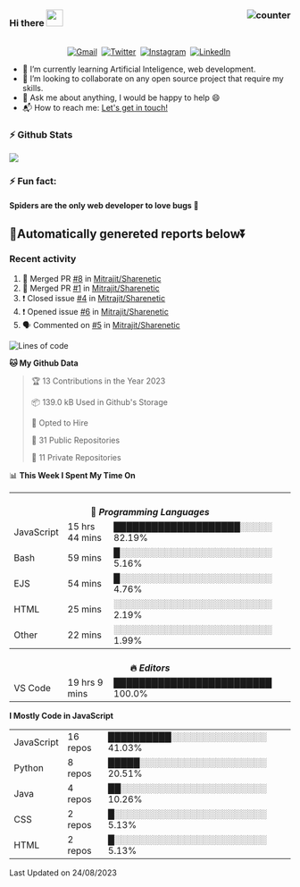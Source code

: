 ### Hi there <img src="https://raw.githubusercontent.com/soumyadip007/soumyadip007/master/Hi.gif" width="30px" height="30px"> <img src="https://komarev.com/ghpvc/?username=Mitrajit&color=brightgreen" alt="counter" align="right"/>
<p align="center">
<br>
<a href="mailto:chandra.rupam+contact@gmail.com?subject=Hi Mitrajit"><img src="https://img.shields.io/badge/gmail-%23D14836.svg?&style=for-the-badge&logo=gmail&logoColor=white" alt="Gmail"/></a>&nbsp;
<a href="http://bit.ly/Mitrajit_twt"><img src="https://img.shields.io/badge/twitter-%231DA1F2.svg?&style=for-the-badge&logo=twitter&logoColor=white" alt="Twitter" /></a>&nbsp;
<a href="http://bit.ly/Mitrajit_insta"><img src="https://img.shields.io/badge/instagram-%23E4405F.svg?&style=for-the-badge&logo=instagram&logoColor=white" alt="Instagram" /></a>&nbsp;
<a href="http://bit.ly/Mitrajit_ln"><img src="https://img.shields.io/badge/linkedin-%230077B5.svg?&style=for-the-badge&logo=linkedin&logoColor=white" alt="LinkedIn" /></a>&nbsp;
<!--<a href="https://kkvanonymous.github.io/"><img alt="Website" src="https://img.shields.io/website?style=for-the-badge&up_message=portfolio&url=https%3A%2F%2Fkkvanonymous.github.io%2F"></a>-->
</p>

<!-- - 🔭 I’m currently working on ...-->

- 🌱 I’m currently learning Artificial Inteligence, web development.
- 👯 I’m looking to collaborate on any open source project that require my skills.<!-- - 🤔 I’m looking for help with ... -->
- 💬 Ask me about anything, I would be happy to help 😄
- 📬 How to reach me: [Let's get in touch!](mailto:chandra.rupam+contact@gmail.com)
### ⚡ Github Stats
<!-- <img align="left" src="https://github-readme-stats.sumanth-talluri.vercel.app/api?username=Mitrajit&show_icons=true&title_color=fff&icon_color=79ff97&text_color=efefef&bg_color=24292e" alt="Mitrajit's Gitstats" width="60%"> -->
![](https://github-readme-stats.sumanth-talluri.vercel.app/api?username=Mitrajit&show_icons=true&title_color=fff&icon_color=79ff97&text_color=efefef&bg_color=24292e)
<!-- <img src="https://github-readme-stats.sumanth-talluri.vercel.app/api/top-langs/?username=Mitrajit&show_icons=true&hide_border=true&theme=radical" width="37%" alt="Mitrajit's Top Languages"> -->

### ⚡ Fun fact: 
#### Spiders are the only web developer to love bugs :bug:
## 🤖Automatically genereted reports below⏬
### Recent activity
<!--START_SECTION:activity-->
1. 🎉 Merged PR [#8](https://github.com/Mitrajit/Sharenetic/pull/8) in [Mitrajit/Sharenetic](https://github.com/Mitrajit/Sharenetic)
2. 🎉 Merged PR [#1](https://github.com/Mitrajit/Sharenetic/pull/1) in [Mitrajit/Sharenetic](https://github.com/Mitrajit/Sharenetic)
3. ❗️ Closed issue [#4](https://github.com/Mitrajit/Sharenetic/issues/4) in [Mitrajit/Sharenetic](https://github.com/Mitrajit/Sharenetic)
4. ❗️ Opened issue [#6](https://github.com/Mitrajit/Sharenetic/issues/6) in [Mitrajit/Sharenetic](https://github.com/Mitrajit/Sharenetic)
5. 🗣 Commented on [#5](https://github.com/Mitrajit/Sharenetic/issues/5) in [Mitrajit/Sharenetic](https://github.com/Mitrajit/Sharenetic)
<!--END_SECTION:activity-->

<!--START_SECTION:waka-->
![Lines of code](https://img.shields.io/badge/From%20Hello%20World%20I%27ve%20Written-1.1%20million%20lines%20of%20code-blue)

**🐱 My Github Data** 

> 🏆 13 Contributions in the Year 2023
 > 
> 📦 139.0 kB Used in Github's Storage 
 > 
> 💼 Opted to Hire
 > 
> 📜 31 Public Repositories 
 > 
> 🔑 11 Private Repositories  
 > 
📊 **This Week I Spent My Time On** 

<table>
<tr><th colspan="3"><br>💬 <i>Programming Languages</i></th></tr> 
  <tr><td>JavaScript</td><td>15 hrs 44 mins</td><td>████████████████████░░░░░   82.19%</td></tr> 
  <tr><td>Bash</td><td>59 mins</td><td>█░░░░░░░░░░░░░░░░░░░░░░░░   5.16%</td></tr> 
  <tr><td>EJS</td><td>54 mins</td><td>█░░░░░░░░░░░░░░░░░░░░░░░░   4.76%</td></tr> 
  <tr><td>HTML</td><td>25 mins</td><td>░░░░░░░░░░░░░░░░░░░░░░░░░   2.19%</td></tr> 
  <tr><td>Other</td><td>22 mins</td><td>░░░░░░░░░░░░░░░░░░░░░░░░░   1.99%</td></tr>

<tr><th colspan="3"><br>🔥 <i>Editors</i></th></tr> 
  <tr><td>VS Code</td><td>19 hrs 9 mins</td><td>█████████████████████████   100.0%</td></tr>

</table>

**I Mostly Code in JavaScript** 

<table>
  <tr><td>JavaScript</td><td>16 repos</td><td>██████████░░░░░░░░░░░░░░░   41.03%</td></tr> 
  <tr><td>Python</td><td>8 repos</td><td>█████░░░░░░░░░░░░░░░░░░░░   20.51%</td></tr> 
  <tr><td>Java</td><td>4 repos</td><td>██░░░░░░░░░░░░░░░░░░░░░░░   10.26%</td></tr> 
  <tr><td>CSS</td><td>2 repos</td><td>█░░░░░░░░░░░░░░░░░░░░░░░░   5.13%</td></tr> 
  <tr><td>HTML</td><td>2 repos</td><td>█░░░░░░░░░░░░░░░░░░░░░░░░   5.13%</td></tr>
</table>



 Last Updated on 24/08/2023
<!--END_SECTION:waka-->
